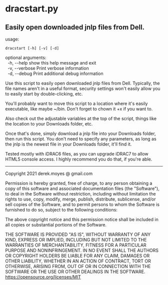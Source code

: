 # dracstart.py
## Easily open downloaded jnlp files from Dell.

usage:
```
dracstart [-h] [-v] [-d]
```

optional arguments:<br>
&nbsp;&nbsp;-h, --help     show this help message and exit<br>
&nbsp;&nbsp;-v, --verbose  Print verbose information<br>
&nbsp;&nbsp;-d, --debug    Print additional debug information

Use this script to easily open downloaded jnlp files from Dell. Typically, the 
  file names aren't in a useful format, security settings won't easily allow 
  you to easily start by double-clicking, etc.

You'll probably want to move this script to a location where it's easily 
  executable, like maybe ~/bin. Don't forget to chown it +x if you want to.

Also check out the adjustable variables at the top of the script, things like 
  the location to your Downloads folder, etc.

Once that's done, simply download a jnlp file into your Downloads folder, then 
  run this script. You don't need to specify any parameters, as long as the 
  jnlp is the newest file in your Downloads folder, it'll find it.

Tested mostly with iDRAC6 files, as you can upgrade iDRAC7 to allow HTML5 
  console access. I highly recommend you do that, if you're able.

---
Copyright 2021 derek.moyes @ gmail.com 

Permission is hereby granted, free of charge, to any person obtaining a copy of 
this software and associated documentation files (the "Software"), to deal in 
the Software without restriction, including without limitation the rights to 
use, copy, modify, merge, publish, distribute, sublicense, and/or sell copies 
of the Software, and to permit persons to whom the Software is furnished to do 
so, subject to the following conditions:

The above copyright notice and this permission notice shall be included in all 
copies or substantial portions of the Software.

THE SOFTWARE IS PROVIDED "AS IS", WITHOUT WARRANTY OF ANY KIND, EXPRESS OR 
IMPLIED, INCLUDING BUT NOT LIMITED TO THE WARRANTIES OF MERCHANTABILITY, 
FITNESS FOR A PARTICULAR PURPOSE AND NONINFRINGEMENT. IN NO EVENT SHALL THE 
AUTHORS OR COPYRIGHT HOLDERS BE LIABLE FOR ANY CLAIM, DAMAGES OR OTHER 
LIABILITY, WHETHER IN AN ACTION OF CONTRACT, TORT OR OTHERWISE, ARISING FROM, 
OUT OF OR IN CONNECTION WITH THE SOFTWARE OR THE USE OR OTHER DEALINGS IN THE 
SOFTWARE. https://opensource.org/licenses/MIT

